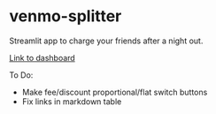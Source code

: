 # venmo-splitter

Streamlit app to charge your friends after a night out.

[Link to dashboard](https://tidbitstatistics.com/venmo-splitter/)

To Do:
 - Make fee/discount proportional/flat switch buttons
 - Fix links in markdown table
